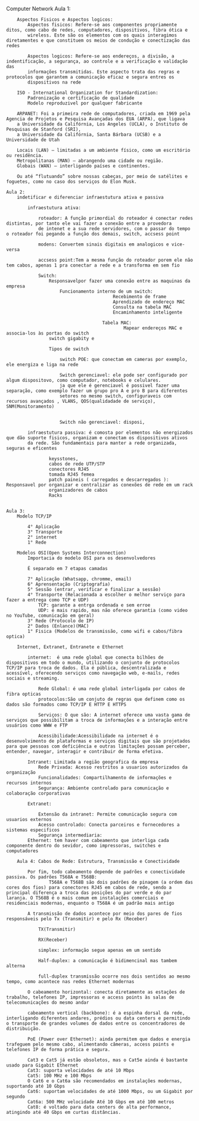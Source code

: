 Computer Network
    Aula 1:

        Aspectos Fisicos e Aspectos logicos:
            Aspectos fisicos: Refere-se aos componentes propriamente ditos, como cabo de redes, computadores, dispositivos, fibra ótica e 
            wireless. Este são os elementos com os quais interagimos diretamentes e que constituem os meios de condução e conectização das redes

            Aspectos logicos: Refere-se aos endereços, a divisão, a indentificação, a segurança, ao controle e a verificação e validação das 
            informações transmitidas. Este aspecto trata das regras e protocolos que garantem a comunicação eficaz e segura entres os 
            dispositivos na rede 

        ISO - International Organization for Standardization:
            Padronização e certificação de qualidade
            Modelo reproduzivel por qualquer fabricante 

        ARPANET: Foi a primeira rede de computadores, criada em 1969 pela Agencia de Projetos e Pesquisa Avançadas dos EUA (ARPA), que ligava 
        a Universidade da Califórnia, Los Angeles (UCLA), o Instituto de Pesquisas de Stanford (SRI),
        a Universidade da Califórnia, Santa Bárbara (UCSB) e a Universidade de Utah

        Locais (LAN) – limitadas a um ambiente físico, como um escritório ou residência.
        Metropolitanas (MAN) – abrangendo uma cidade ou região.
        Globais (WAN) – interligando países e continentes.

        Ou até “flutuando” sobre nossas cabeças, por meio de satélites e foguetes, como no caso dos serviços do Elon Musk.

    Aula 2:
        indetificar e diferenciar infraestutura ativa e passiva

            infraestutura ativa:

                roteador: A função primordial do roteador é conectar redes distintas, por tanto ele vai fazer a conexão entre a provedora
                de intenet e a sua rede servidores, com o passar do tempo o roteador foi pegando a função dos demais, switch, accsess point

                modens: Convertem sinais digitais em analogicos e vice-versa

                accsess point:Tem a mesma função do roteador porem ele não tem cabos, apenas 1 pra conectar a rede e a transforma em sem fio 

                Switch: 
                    Responsavelpor fazer uma conexão entre as maquinas da empresa
                        Funcionamento interno de um switch:
                                            Recebimento de frame
                                            Aprendizado de endereço MAC
                                            Consulta na tabela MAC
                                            Encaminhamento inteligente

                                        Tabela MAC:
                                                Mapear endereços MAC e associa-los às portas do switch 
                    switch gigabity e

                    Tipos de switch  

                        switch POE: que conectam em cameras por exemplo, ele energiza e liga na rede 

                        Switch gerenciavel: ele pode ser configurado por algum dispositovo, como computador, notebooks e celulares. 
                        ja que ele é gerenciavel é possivel fazer uma separação, como exemplo fazer um grupo pro A e pro B para diferentes 
                        setores no mesmo switch, configuraveis com recursos avançados , VLANS, QOS(qualidadade de serviço), SNM(Monitoramento)


                        Switch não gerenciavel: disposi, 

            infraestutura passiva: é comosta por elementos não energizados que dão suporte fisicos, organizam e conectam os dispositivos ativos 
            da rede. São fundamentais para manter a rede organizada, seguras e eficentes 

                    keysstones,
                    cabos de rede UTP/STP
                    conectores RJ45
                    tomada RJ45 femea 
                    patch paineis ( carregados e descarregados ): Responsavel por organizar e centralizar as conexões de rede em um rack
                    organizadores de cabos
                    Racks       


    Aula 3:
        Modelo TCP/IP
        
            4° Aplicação
            3° Transporte
            2° internet
            1° Rede 

        Modelos OSI(Open Systems Interconnection)
            Importacia do modelo OSI para os desenvolvedores

            É separado em 7 etapas camadas

            7° Aplicação (Whatsapp, chromme, email)
            6° Aprensentação (Criptografia)
            5° Sessão (entrar, verificar e finalizar a sessão)
            4° Transporte (Relacionada a escolher o melhor serviço para fazer a entrega como TCP e UDP)
                TCP: garante a entrga ordenada e sem erroe
                UDP: é mais rapido, mas não oferece garantia (como video no YouTube, comunicação em geral)
            3° Rede (Protocolo de IP)
            2° Dados (Enlance)(MAC)
            1° Fisica (Modelos de transmissão, como wifi e cabos/fibra optica)

        Internet, Extranet, Entranete e Ethernet

            internet:  é uma rede global que conecta bilhões de dispositivos em todo o mundo, utilizando o conjunto de protocolos TCP/IP para troca de dados. Ela é pública, descentralizada e acessível, oferecendo serviços como navegação web, e-mails, redes sociais e streaming.

                Rede Global: é uma rede global interligada por cabos de fibra opticas 
                protocolos:São um conjuto de regras que definem como os dados são formados como TCP/IP E HTTP E HTTPS

                Serviços: O que são: A internet oferece uma vasta gama de serviços que possibilitam a troca de informações e a interação entre usuários como WWW e FTP

                Acessibilidade:Acessibilidade na internet é o desenvolvimento de plataformas e serviços digitais que são projetados para que pessoas com deficiência e outras limitações possam perceber, entender, navegar, interagir e contribuir de forma efetiva.

            Intranet: Limitada a região geografica da empresa
                Rede Privada: Acesso restritos a usuarios autorizados da organização
                Funcionalidades: Compartilhamento de informações e recursos internos
                Segurança: Ambiente controlado para comunicação e colaboração corporativas

            Extranet:

                Extensão da intranet: Permite comunicação segura com usuarios externos
                Acesso controlado: Conecta parceiros e fornecedores a sistemas especificos 
                Segurança intermediaria:
            Ethernet: tem haver com cabeamento que interliga cada componente dentro do sevidor, como impressoras, switches e computadores 

        Aula 4: Cabos de Rede: Estrutura, Transmissão e Conectividade

            Por fim, todo cabeamento depende de padrões e conectividade passiva. Os padrões T568A e T568B:       
                    T568A e T568B são dois padrões de pinagem (a ordem das cores dos fios) para conectores RJ45 em cabos de rede, sendo a principal diferença a troca das posições do par verde e do par laranja. O T568B é o mais comum em instalações comerciais e residenciais modernas, enquanto o T568A é um padrão mais antigo

            A transmissão de dados acontece por meio dos pares de fios responsáveis pelo Tx (Transmitir) e pelo Rx (Receber)

                TX(Transmitir)

                RX(Receber)

                simplex: informação segue apenas em um sentido

                Half-duplex: a comunicação é bidimencinal mas tambem alterna

                full-duplex transmissão ocorre nos dois sentidos ao mesmo tempo, como acontece nas redes Ethernet modernas
            
            O cabeamento horizontal: conecta diretamente as estações de trabalho, telefones IP, impressoras e access points às salas de telecomunicações do mesmo andar

            cabeamento vertical (backbone): é a espinha dorsal da rede, interligando diferentes andares, prédios ou data centers e permitindo o transporte de grandes volumes de dados entre os concentradores de distribuição.

            PoE (Power over Ethernet): ainda permitem que dados e energia trafeguem pelo mesmo cabo, alimentando câmeras, access points e telefones IP de forma prática e segura.
            
            Cat3 e Cat5 já estão obsoletos, mas o Cat5e ainda é bastante usado para Gigabit Ethernet
            Cat3: suporta velocidades de até 10 Mbps
            Cat5: 100 MHz e 100 Mbps
            O Cat6 e o Cat6a são recomendados em instalações modernas, suportando até 10 Gbps
            Cat6: suportam velocidades de até 1000 Mbps, ou um Gigabit por segundo
            Cat6a: 500 MHz velocidade Até 10 Gbps em até 100 metros 
            Cat8: é voltado para data centers de alta performance, atingindo até 40 Gbps em curtas distâncias.
